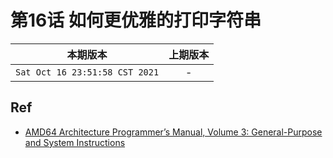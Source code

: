 # 第16话 如何更优雅的打印字符串

|本期版本|上期版本
|:---:|:---:|
`Sat Oct 16 23:51:58 CST 2021` | -

## Ref

* [AMD64 Architecture Programmer’s Manual, Volume 3: General-Purpose and System Instructions](https://www.amd.com/system/files/TechDocs/24594.pdf)
